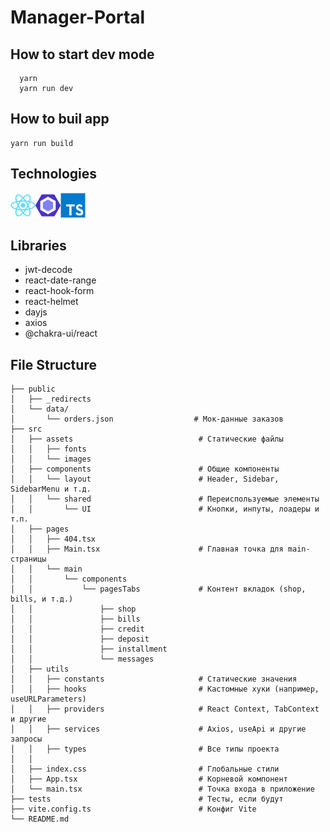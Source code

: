 # Manager-Portal

## How to start dev mode

      yarn
      yarn run dev

## How to buil app

    yarn run build

## Technologies

<img src="https://github.com/devicons/devicon/blob/master/icons/react/react-original.svg" title="TypeScript" alt="TypeScript" width="40" height="40"/><img src="https://github.com/devicons/devicon/blob/master/icons/eslint/eslint-original.svg" title="Eslint" alt="Eslint" width="40" height="40"/><img src="https://github.com/devicons/devicon/blob/master/icons/typescript/typescript-original.svg" title="TypeScript" alt="TypeScript" width="40" height="40"/>

## Libraries

-   jwt-decode
-   react-date-range
-   react-hook-form
-   react-helmet
-   dayjs
-   axios
-   @chakra-ui/react

## File Structure

```
├── public
│   ├── _redirects
│   └── data/
│       └── orders.json                  # Мок-данные заказов
├── src
│   ├── assets                            # Статические файлы
│   │   ├── fonts
│   │   └── images
│   ├── components                        # Общие компоненты
│   │   └── layout                        # Header, Sidebar, SidebarMenu и т.д.
│   │   └── shared                        # Переиспользуемые элементы
│   │       └── UI                        # Кнопки, инпуты, лоадеры и т.п.
│   ├── pages
│   │   ├── 404.tsx
│   │   ├── Main.tsx                      # Главная точка для main-страницы
│   │   └── main
│   │       └── components
│   │           └── pagesTabs             # Контент вкладок (shop, bills, и т.д.)
│   │               ├── shop
│   │               ├── bills
│   │               ├── credit
│   │               ├── deposit
│   │               ├── installment
│   │               └── messages
│   ├── utils
│   │   ├── constants                     # Статические значения
│   │   ├── hooks                         # Кастомные хуки (например, useURLParameters)
│   │   ├── providers                     # React Context, TabContext и другие
│   │   ├── services                      # Axios, useApi и другие запросы
│   │   ├── types                         # Все типы проекта
│   │
│   ├── index.css                         # Глобальные стили
│   ├── App.tsx                           # Корневой компонент
│   └── main.tsx                          # Точка входа в приложение
├── tests                                 # Тесты, если будут
├── vite.config.ts                        # Конфиг Vite
└── README.md

```
